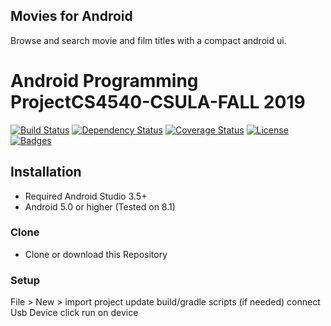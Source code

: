 ##  Movies for Android
Browse and search movie and film titles with a compact android ui.

# Android Programming ProjectCS4540-CSULA-FALL 2019


[![Build Status](http://img.shields.io/travis/badges/badgerbadgerbadger.svg?style=flat-square)](https://travis-ci.org/badges/badgerbadgerbadger) [![Dependency Status](http://img.shields.io/gemnasium/badges/badgerbadgerbadger.svg?style=flat-square)](https://gemnasium.com/badges/badgerbadgerbadger) [![Coverage Status](http://img.shields.io/coveralls/badges/badgerbadgerbadger.svg?style=flat-square)](https://coveralls.io/r/badges/badgerbadgerbadger)  [![License](http://img.shields.io/:license-mit-blue.svg?style=flat-square)](http://badges.mit-license.org) [![Badges](http://img.shields.io/:badges-9/9-ff6799.svg?style=flat-square)](https://github.com/badges/badgerbadgerbadger)




## Installation
- Required Android Studio 3.5+
- Android 5.0 or higher (Tested on 8.1)

### Clone

- Clone or download this Repository

### Setup
  File > New > import project
  update build/gradle scripts (if needed)
  connect Usb Device
  click run on device
